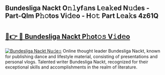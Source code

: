 ## Bundesliga Nackt O𝚗𝚕yf𝚊ns L𝚎a𝚔ed N𝚞𝚍es - Part-Qlm P𝚑𝚘tos Vi𝚍𝚎o - H𝚘𝚝 Part L𝚎a𝚔s 4z61Q

# <h2><a href="http://kf06pz.oniu.top/?m=Bundesliga+Nackt">🔗👉 🔴 Bundesliga Nackt P𝚑ot𝚘𝚜 V𝚒d𝚎o</a></h2>

[![Bundesliga Nackt Nu𝚍e𝚜](https://i.imgur.com/0qMVB7G.gif)](http://kf06pz.oniu.top/?m=Bundesliga+Nackt)
Online thought leader Bundesliga Nackt, known for publishing dance and lifestyle material, consisting of presentations and personal vlogs. Talented writer Bundesliga Nackt, recognized for their exceptional skills and accomplishments in the realm of literature.  
